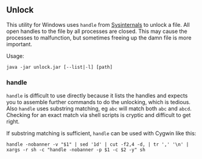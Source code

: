 
## Unlock

This utility for Windows uses `handle` from [Sysinternals](https://learn.microsoft.com/en-us/sysinternals/downloads/handle) to unlock a file. All open handles to the file by all processes are closed. This may cause the processes to malfunction, but sometimes freeing up the damn file is more important.

Usage:
```
java -jar unlock.jar [--list|-l] [path]
```

### handle

`handle` is difficult to use directly because it lists the handles and expects you to assemble further commands to do the unlocking, which is tedious. Also `handle` uses substring matching, eg `abc` will match both `abc` and `abcd`. Checking for an exact match via shell scripts is cryptic and difficult to get right.

If substring matching is sufficient, `handle` can be used with Cygwin like this:
```
handle -nobanner -v "$1" | sed '1d' | cut -f2,4 -d, | tr ',' '\n' | xargs -r sh -c "handle -nobanner -p $1 -c $2 -y" sh
```

